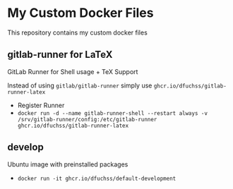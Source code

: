 # My Custom Docker Files
This repository contains my custom docker files

## gitlab-runner for LaTeX
GitLab Runner for Shell usage + TeX Support

Instead of using `gitlab/gitlab-runner` simply use `ghcr.io/dfuchss/gitlab-runner-latex`

* Register Runner
* ```docker run -d --name gitlab-runner-shell --restart always -v /srv/gitlab-runner/config:/etc/gitlab-runner ghcr.io/dfuchss/gitlab-runner-latex```

## develop
Ubuntu image with preinstalled packages
* ```docker run -it ghcr.io/dfuchss/default-development```

